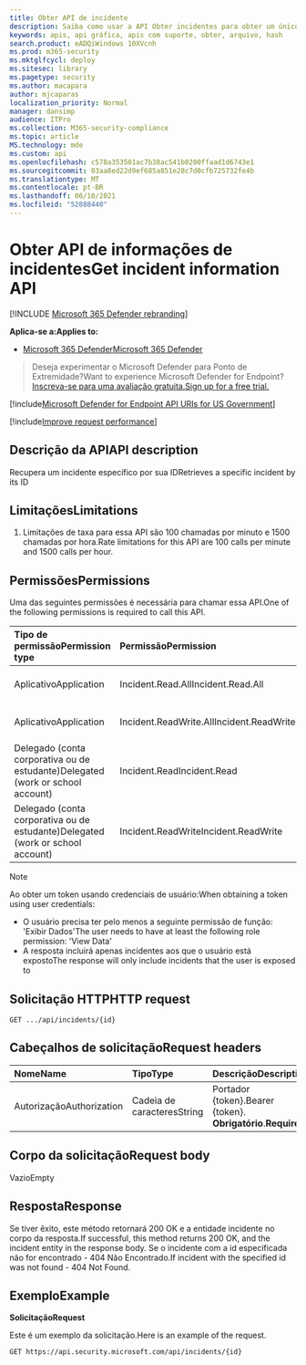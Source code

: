 ```yaml
---
title: Obter API de incidente
description: Saiba como usar a API Obter incidentes para obter um único incidente no Microsoft 365 Defender.
keywords: apis, api gráfica, apis com suporte, obter, arquivo, hash
search.product: eADQiWindows 10XVcnh
ms.prod: m365-security
ms.mktglfcycl: deploy
ms.sitesec: library
ms.pagetype: security
ms.author: macapara
author: mjcaparas
localization_priority: Normal
manager: dansimp
audience: ITPro
ms.collection: M365-security-compliance
ms.topic: article
MS.technology: mde
ms.custom: api
ms.openlocfilehash: c578a353501ac7b38ac541b0200ffaad1d6743e1
ms.sourcegitcommit: 03aa8ed22d9ef685a851e28c7d0cfb725732fe4b
ms.translationtype: MT
ms.contentlocale: pt-BR
ms.lasthandoff: 06/10/2021
ms.locfileid: "52888440"
---
```

# <a name="get-incident-information-api"></a><span data-ttu-id="260f9-104">Obter API de informações de incidentes</span><span class="sxs-lookup"><span data-stu-id="260f9-104">Get incident information API</span></span>

[!INCLUDE [Microsoft 365 Defender rebranding](../../includes/microsoft-defender.md)]

<span data-ttu-id="260f9-105">**Aplica-se a:**</span><span class="sxs-lookup"><span data-stu-id="260f9-105">**Applies to:**</span></span>
- [<span data-ttu-id="260f9-106">Microsoft 365 Defender</span><span class="sxs-lookup"><span data-stu-id="260f9-106">Microsoft 365 Defender</span></span>](https://go.microsoft.com/fwlink/?linkid=2118804)

> <span data-ttu-id="260f9-107">Deseja experimentar o Microsoft Defender para Ponto de Extremidade?</span><span class="sxs-lookup"><span data-stu-id="260f9-107">Want to experience Microsoft Defender for Endpoint?</span></span> [<span data-ttu-id="260f9-108">Inscreva-se para uma avaliação gratuita.</span><span class="sxs-lookup"><span data-stu-id="260f9-108">Sign up for a free trial.</span></span>](https://www.microsoft.com/microsoft-365/windows/microsoft-defender-atp?ocid=docs-wdatp-exposedapis-abovefoldlink) 

[!include[Microsoft Defender for Endpoint API URIs for US Government](../../includes/microsoft-defender-api-usgov.md)]

[!include[Improve request performance](../../includes/improve-request-performance.md)]


## <a name="api-description"></a><span data-ttu-id="260f9-109">Descrição da API</span><span class="sxs-lookup"><span data-stu-id="260f9-109">API description</span></span>
<span data-ttu-id="260f9-110">Recupera um incidente específico por sua ID</span><span class="sxs-lookup"><span data-stu-id="260f9-110">Retrieves a specific incident by its ID</span></span>


## <a name="limitations"></a><span data-ttu-id="260f9-111">Limitações</span><span class="sxs-lookup"><span data-stu-id="260f9-111">Limitations</span></span>
1. <span data-ttu-id="260f9-112">Limitações de taxa para essa API são 100 chamadas por minuto e 1500 chamadas por hora.</span><span class="sxs-lookup"><span data-stu-id="260f9-112">Rate limitations for this API are 100 calls per minute and 1500 calls per hour.</span></span>


## <a name="permissions"></a><span data-ttu-id="260f9-113">Permissões</span><span class="sxs-lookup"><span data-stu-id="260f9-113">Permissions</span></span>
<span data-ttu-id="260f9-114">Uma das seguintes permissões é necessária para chamar essa API.</span><span class="sxs-lookup"><span data-stu-id="260f9-114">One of the following permissions is required to call this API.</span></span> 

<span data-ttu-id="260f9-115">Tipo de permissão</span><span class="sxs-lookup"><span data-stu-id="260f9-115">Permission type</span></span> |   <span data-ttu-id="260f9-116">Permissão</span><span class="sxs-lookup"><span data-stu-id="260f9-116">Permission</span></span>  |   <span data-ttu-id="260f9-117">Nome de exibição de permissão</span><span class="sxs-lookup"><span data-stu-id="260f9-117">Permission display name</span></span>
:---|:---|:---
<span data-ttu-id="260f9-118">Aplicativo</span><span class="sxs-lookup"><span data-stu-id="260f9-118">Application</span></span> |   <span data-ttu-id="260f9-119">Incident.Read.All</span><span class="sxs-lookup"><span data-stu-id="260f9-119">Incident.Read.All</span></span> | <span data-ttu-id="260f9-120">'Ler todos os incidentes'</span><span class="sxs-lookup"><span data-stu-id="260f9-120">'Read all Incidents'</span></span>
<span data-ttu-id="260f9-121">Aplicativo</span><span class="sxs-lookup"><span data-stu-id="260f9-121">Application</span></span> |   <span data-ttu-id="260f9-122">Incident.ReadWrite.All</span><span class="sxs-lookup"><span data-stu-id="260f9-122">Incident.ReadWrite.All</span></span> |    <span data-ttu-id="260f9-123">'Ler e gravar todos os incidentes'</span><span class="sxs-lookup"><span data-stu-id="260f9-123">'Read and write all Incidents'</span></span>
<span data-ttu-id="260f9-124">Delegado (conta corporativa ou de estudante)</span><span class="sxs-lookup"><span data-stu-id="260f9-124">Delegated (work or school account)</span></span> | <span data-ttu-id="260f9-125">Incident.Read</span><span class="sxs-lookup"><span data-stu-id="260f9-125">Incident.Read</span></span> | <span data-ttu-id="260f9-126">'Incidentes de leitura'</span><span class="sxs-lookup"><span data-stu-id="260f9-126">'Read Incidents'</span></span>
<span data-ttu-id="260f9-127">Delegado (conta corporativa ou de estudante)</span><span class="sxs-lookup"><span data-stu-id="260f9-127">Delegated (work or school account)</span></span> | <span data-ttu-id="260f9-128">Incident.ReadWrite</span><span class="sxs-lookup"><span data-stu-id="260f9-128">Incident.ReadWrite</span></span> | <span data-ttu-id="260f9-129">'Incidentes de leitura e gravação'</span><span class="sxs-lookup"><span data-stu-id="260f9-129">'Read and write Incidents'</span></span>

>[!Note]
> <span data-ttu-id="260f9-130">Ao obter um token usando credenciais de usuário:</span><span class="sxs-lookup"><span data-stu-id="260f9-130">When obtaining a token using user credentials:</span></span>
>- <span data-ttu-id="260f9-131">O usuário precisa ter pelo menos a seguinte permissão de função: 'Exibir Dados'</span><span class="sxs-lookup"><span data-stu-id="260f9-131">The user needs to have at least the following role permission: 'View Data'</span></span>
>- <span data-ttu-id="260f9-132">A resposta incluirá apenas incidentes aos que o usuário está exposto</span><span class="sxs-lookup"><span data-stu-id="260f9-132">The response will only include incidents that the user is exposed to</span></span>

## <a name="http-request"></a><span data-ttu-id="260f9-133">Solicitação HTTP</span><span class="sxs-lookup"><span data-stu-id="260f9-133">HTTP request</span></span>

```console
GET .../api/incidents/{id} 
```

## <a name="request-headers"></a><span data-ttu-id="260f9-134">Cabeçalhos de solicitação</span><span class="sxs-lookup"><span data-stu-id="260f9-134">Request headers</span></span>

<span data-ttu-id="260f9-135">Nome</span><span class="sxs-lookup"><span data-stu-id="260f9-135">Name</span></span> | <span data-ttu-id="260f9-136">Tipo</span><span class="sxs-lookup"><span data-stu-id="260f9-136">Type</span></span> | <span data-ttu-id="260f9-137">Descrição</span><span class="sxs-lookup"><span data-stu-id="260f9-137">Description</span></span>
:---|:---|:---
<span data-ttu-id="260f9-138">Autorização</span><span class="sxs-lookup"><span data-stu-id="260f9-138">Authorization</span></span> | <span data-ttu-id="260f9-139">Cadeia de caracteres</span><span class="sxs-lookup"><span data-stu-id="260f9-139">String</span></span> | <span data-ttu-id="260f9-140">Portador {token}.</span><span class="sxs-lookup"><span data-stu-id="260f9-140">Bearer {token}.</span></span> <span data-ttu-id="260f9-141">**Obrigatório**.</span><span class="sxs-lookup"><span data-stu-id="260f9-141">**Required**.</span></span>


## <a name="request-body"></a><span data-ttu-id="260f9-142">Corpo da solicitação</span><span class="sxs-lookup"><span data-stu-id="260f9-142">Request body</span></span>
<span data-ttu-id="260f9-143">Vazio</span><span class="sxs-lookup"><span data-stu-id="260f9-143">Empty</span></span>

## <a name="response"></a><span data-ttu-id="260f9-144">Resposta</span><span class="sxs-lookup"><span data-stu-id="260f9-144">Response</span></span>

<span data-ttu-id="260f9-145">Se tiver êxito, este método retornará 200 OK e a entidade incidente no corpo da resposta.</span><span class="sxs-lookup"><span data-stu-id="260f9-145">If successful, this method returns 200 OK, and the incident entity in the response body.</span></span> <span data-ttu-id="260f9-146">Se o incidente com a id especificada não for encontrado - 404 Não Encontrado.</span><span class="sxs-lookup"><span data-stu-id="260f9-146">If incident with the specified id was not found - 404 Not Found.</span></span>

## <a name="example"></a><span data-ttu-id="260f9-147">Exemplo</span><span class="sxs-lookup"><span data-stu-id="260f9-147">Example</span></span>

<span data-ttu-id="260f9-148">**Solicitação**</span><span class="sxs-lookup"><span data-stu-id="260f9-148">**Request**</span></span>

<span data-ttu-id="260f9-149">Este é um exemplo da solicitação.</span><span class="sxs-lookup"><span data-stu-id="260f9-149">Here is an example of the request.</span></span>

```http
GET https://api.security.microsoft.com/api/incidents/{id}
```
